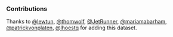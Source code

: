 
### Contributions

Thanks to [@lewtun](https://github.com/lewtun), [@thomwolf](https://github.com/thomwolf), [@JetRunner](https://github.com/JetRunner), [@mariamabarham](https://github.com/mariamabarham), [@patrickvonplaten](https://github.com/patrickvonplaten), [@lhoestq](https://github.com/lhoestq) for adding this dataset.